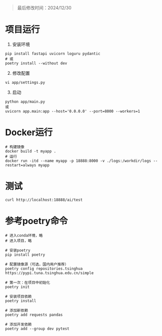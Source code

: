 > 最后修改时间：2024/12/30

# 项目运行

1. 安装环境

```shell
pip install fastapi uvicorn loguru pydantic
# 或
poetry install --without dev
```

2. 修改配置

```shell
vi app/settings.py
```

3. 启动

```shell
python app/main.py
或
uvicorn app.main:app --host='0.0.0.0' --port=8000 --workers=1
```

# Docker运行

```shell
# 构建镜像
docker build -t myapp .
# 运行
docker run -itd --name myapp -p 18888:8000 -v ./logs:/workdir/logs --restart=always myapp 
```

# 测试

```shell
curl http://localhost:18888/ai/test
```

# 参考poetry命令

```shell
# 进入conda环境，略
# 进入项目，略

# 安装poetry
pip install poetry

# 配置镜像源（可选，国内用户推荐）
poetry config repositories.tsinghua https://pypi.tuna.tsinghua.edu.cn/simple

# 第一次：在项目中初始化
poetry init

# 安装项目依赖
poetry install

# 添加新依赖
poetry add requests pandas

# 添加开发依赖
poetry add --group dev pytest
```
